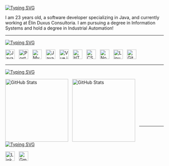 [![Typing SVG](https://readme-typing-svg.demolab.com?font=Fira+Code&pause=1000&color=d79921&width=435&lines=Full+Stack+Developer;Information+Systems)](https://git.io/typing-svg)

I am 23 years old, a software developer specializing in Java, and currently working at Élin Duxus Consultoria. I am pursuing a degree in Information Systems and hold a degree in Industrial Automation!

---

[![Typing SVG](https://readme-typing-svg.demolab.com?font=Fira+Code&pause=1000&color=d79921&width=435&lines=Languages+and+Tools)](https://git.io/typing-svg)

<img align="left" 
    alt="Java" 
    title="Java"
    width="30px" 
    style="padding-right: 10px;" 
    src="https://cdn.jsdelivr.net/gh/devicons/devicon@latest/icons/java/java-original.svg"
/>

<img align="left" 
    alt="PostgreSQL" 
    title="PostgreSQL"
    width="30px" 
    style="padding-right: 10px;" 
    src="https://cdn.jsdelivr.net/gh/devicons/devicon@latest/icons/postgresql/postgresql-original.svg"
/>

<img align="left" 
    alt="MySQL" 
    title="MySQL"
    width="30px" 
    style="padding-right: 10px;" 
    src="https://cdn.jsdelivr.net/gh/devicons/devicon@latest/icons/mysql/mysql-original.svg"
/>

<img align="left" 
    alt="JavaScript" 
    title="JavaScript"
    width="30px" 
    style="padding-right: 10px;" 
    src="https://cdn.jsdelivr.net/gh/devicons/devicon@latest/icons/javascript/javascript-original.svg"
/>

<img align="left" 
    alt="Vue.js" 
    title="Vue.js"
    width="30px" 
    style="padding-right: 10px;" 
    src="https://cdn.jsdelivr.net/gh/devicons/devicon@latest/icons/vuejs/vuejs-original.svg"
/>

<img align="left" 
    alt="HTML5" 
    title="HTML5"
    width="30px" 
    style="padding-right: 10px;" 
    src="https://cdn.jsdelivr.net/gh/devicons/devicon@latest/icons/html5/html5-original.svg"
/>

<img align="left" 
    alt="CSS3" 
    title="CSS3"
    width="30px" 
    style="padding-right: 10px;" 
    src="https://cdn.jsdelivr.net/gh/devicons/devicon@latest/icons/css3/css3-original.svg"
/>

<img align="left" 
    alt="Node.js" 
    title="Node.js"
    width="30px" 
    style="padding-right: 10px;" 
    src="https://cdn.jsdelivr.net/gh/devicons/devicon@latest/icons/nodejs/nodejs-original.svg"
/>

<img align="left" 
    alt="Linux" 
    title="Linux"
    width="30px" 
    style="padding-right: 10px;" 
    src="https://cdn.jsdelivr.net/gh/devicons/devicon@latest/icons/linux/linux-original.svg"
/>

<img align="left" 
    alt="Git" 
    title="Git"
    width="30px" 
    style="padding-right: 10px;" 
    src="https://cdn.jsdelivr.net/gh/devicons/devicon@latest/icons/git/git-original.svg"
/>

          

<br/>
<br/>

---

[![Typing SVG](https://readme-typing-svg.demolab.com?font=Fira+Code&pause=1000&color=d79921&width=435&lines=Statistics)](https://git.io/typing-svg)

<div>
      <img 
      align="left" 
      alt="GitHub Stats" 
      height="200" 
      style="padding-right: 10px;" 
      src="https://github-readme-stats.vercel.app/api?username=Talibert&show_icons=true&theme=gruvbox&include_all_commmits=true&locale=pt-br" 
  />

  <img 
      align="left" 
      alt="GitHub Stats" 
      height="200" 
      style="padding-right: 10px;" 
      src="https://github-readme-stats.vercel.app/api/top-langs/?username=Talibert&layout=donut&theme=gruvbox&locale=pt-br" 
  />
</div>

<br/>
<br/>
<br/>
<br/>
<br/>
<br/>
<br/>
<br/>

---

[![Typing SVG](https://readme-typing-svg.demolab.com?font=Fira+Code&pause=1000&color=d79921&width=435&lines=Contact+and+find+me)](https://git.io/typing-svg)

[<img align="left" 
    alt="LinkedIn" 
    title="LinkedIn"
    width="30px" 
    style="padding-right: 10px;" 
    src="https://cdn.jsdelivr.net/gh/devicons/devicon@latest/icons/linkedin/linkedin-original.svg"
/>](https://www.linkedin.com/in/guilhermetaliberti/)
[<img align="left" 
    alt="Gmail" 
    title="Gmail"
    width="30px" 
    style="padding-right: 10px;" 
    src="https://cdn.jsdelivr.net/gh/devicons/devicon/icons/google/google-original.svg"
/>](mailto:guilhermetaliberti@gmail.com)

